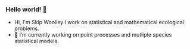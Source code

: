 ### Hello world! 👋

- Hi, I'm Skip Woolley I work on statistical and mathematical ecological problems. 
- 🔭 I’m currently working on point processes and mutliple species statistical models.


